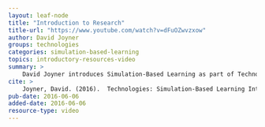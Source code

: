 ```yaml
---
layout: leaf-node
title: "Introduction to Research"
title-url: "https://www.youtube.com/watch?v=dFuOZwvzxow"
author: David Joyner
groups: technologies
categories: simulation-based-learning
topics: introductory-resources-video
summary: >
    David Joyner introduces Simulation-Based Learning as part of Technologies.
cite: >
    Joyner, David. (2016).  Technologies: Simulation-Based Learning Introductory Video. Udacity.  June 6, 2016.
pub-date: 2016-06-06
added-date: 2016-06-06
resource-type: video
---
```

